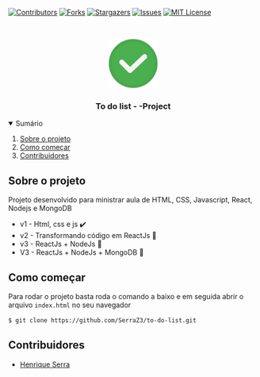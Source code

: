 [![Contributors][contributors-shield]][contributors-url]
[![Forks][forks-shield]][forks-url]
[![Stargazers][stars-shield]][stars-url]
[![Issues][issues-shield]][issues-url]
[![MIT License][license-shield]][license-url]

<!-- PROJECT LOGO -->
<br />
<p align="center">
  <a href="https://github.com/SerraZ3/to-do-list">
    <img src="./img/logo.png" alt="Logo" width="100">
  </a>

  <h3 align="center">To do list - -Project</h3>

  
</p>

<!-- TABLE OF CONTENTS -->
<details open="open">
  <summary>Sumário</summary>
  <ol>
    <li>
        <a href="#sobre-o-projeto">Sobre o projeto</a>
        <!-- <ul>
            <li><a href="#motivação">Motivação</a></li>
            <li><a href="#ferramentas">Ferramentas</a></li>
            <li><a href="#pré-requisitos">Pré-requisitos</a></li>
            <li>
              <a href="#instalação">Instalação</a>
              <ul>
                <li><a href="#via-conda">Via Conda</a></li>
                <li><a href="#via-pip">Via Pip</a></li>
                <li><a href="#finalizando-instalação-somente-windows">Finalizando instalação (somente Windows)</a></li>
              </ul>
            </li>
        </ul> -->
    </li>
    <li>
        <a href="#como-começar">Como começar</a>
        <!-- <ul>
            <li><a href="#servidor">Servidor</a></li>
            <li><a href="#clientes">Clientes</a></li>
        </ul> -->
    </li>
    <li><a href="#contribuidores">Contribuidores</a></li>
  </ol>
</details>

## Sobre o projeto

Projeto desenvolvido para ministrar aula de HTML, CSS, Javascript, React, Nodejs e MongoDB

- v1 - Html, css e js :heavy_check_mark:
- v2 - Transformando código em ReactJs :construction:
- v3 - ReactJs + NodeJs :construction:
- V3 - ReactJs + NodeJs + MongoDB :construction:

## Como começar

Para rodar o projeto basta roda o comando a baixo e em seguida abrir o arquivo `index.html` no seu navegador

```bash
$ git clone https://github.com/SerraZ3/to-do-list.git
```

## Contribuidores

- [Henrique Serra](https://github.com/SerraZ3)

<!-- MARKDOWN LINKS & IMAGES -->
<!-- https://www.markdownguide.org/basic-syntax/#reference-style-links -->

[contributors-shield]: https://img.shields.io/github/contributors/SerraZ3/to-do-list.svg?style=for-the-badge
[contributors-url]: https://github.com/SerraZ3/to-do-list/graphs/contributors
[forks-shield]: https://img.shields.io/github/forks/SerraZ3/to-do-list.svg?style=for-the-badge
[forks-url]: https://github.com/SerraZ3/to-do-list/network/members
[stars-shield]: https://img.shields.io/github/stars/SerraZ3/to-do-list.svg?style=for-the-badge
[stars-url]: https://github.com/SerraZ3/to-do-list/stargazers
[issues-shield]: https://img.shields.io/github/issues/SerraZ3/to-do-list.svg?style=for-the-badge
[issues-url]: https://github.com/SerraZ3/to-do-list/issues
[license-shield]: https://img.shields.io/github/license/SerraZ3/to-do-list.svg?style=for-the-badge
[license-url]: https://github.com/SerraZ3/to-do-list/blob/main/LICENSE
